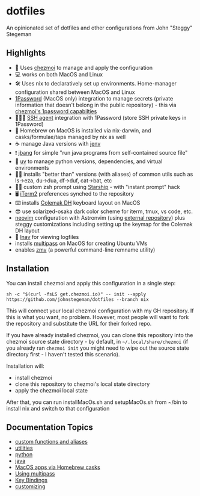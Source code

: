 # dotfiles

An opinionated set of dotfiles and other configurations from John "Steggy" Stegeman

## Highlights

- 🚀 Uses [chezmoi](https://github.com/twpayne/chezmoi) to manage and apply the configuration
- 💻 works on both MacOS and Linux
- 🛠️ Uses nix to declaratively set up environments. Home-manager configuration shared between MacOS and Linux
- [1Password](https://1password.com) (MacOS only) integration to manage secrets (private information that doesn't belong in the public repository) - this via [chezmoi's 1password capabilties](https://www.chezmoi.io/user-guide/password-managers/1password/)
- 🕵🏽‍♀️ [SSH agent](https://developer.1password.com/docs/ssh/) integration with 1Password (store SSH private keys in 1Password)
- 🍺 Homebrew on MacOS is installed via nix-darwin, and casks/formulae/taps managed by nix as well
- ☕️ manage Java versions with [jenv](https://github.com/jenv/jenv)
- ❗️ [jbang](https://www.jbang.dev/) for simple "run java programs from self-contained source file"
- 🐍 [uv](https://docs.astral.sh/uv/) to manage python versions, dependencies, and virtual environments
- 👍🏽 installs "better than" versions (with aliases) of common utils such as ls->eza, du->dua, df->duf, cat->bat, etc
- 🕺🏽 custom zsh prompt using [Starship](https://starship.rs) - with "instant prompt" hack
- 🖥️ [iTerm2](https://iterm2.com) preferences synched to the repository
- ⌨️ installs [Colemak DH](https://colemakmods.github.io/mod-dh/) keyboard layout on MacOS
- 😎 use solarized-osaka dark color scheme for iterm, tmux, vs code, etc.
- [neovim](https://neovim.io/) configuration with Astronvim (using [external repository](https://github.com/johnstegeman/nvim_astrov4)) plus steggy customizations including setting up the keymap for the Colemak DH layout
- 📑 [lnav](https://lnav.org/) for viewing logfiles
- installs [multipass](https://multipass.run) on MacOS for creating Ubuntu VMs
- enables [zmv](https://blog.smittytone.net/2021/04/03/how-to-use-zmv-z-shell-super-smart-file-renamer/) (a powerful command-line remname utility)


## Installation

You can install chezmoi and apply this configuration in a single step:

```
sh -c "$(curl -fsLS get.chezmoi.io)" -- init --apply https://github.com/johnstegeman/dotfiles --branch nix
```

This will connect your local chezmoi configuration with my GH repository. If this is what you want, no problem. However, most people will want to fork the repository and substitute the URL for their forked repo.

If you have already installed chezmoi, you can clone this repository into the chezmoi source state directory - by default, in `~/.local/share/chezmoi` (if you already ran `chezmoi init` you might need to wipe out the source state directory first - I haven't tested this scenario).

Installation will:

- install chezmoi
- clone this repository to chezmoi's local state directory
- apply the chezmoi local state

After that, you can run installMacOs.sh and setupMacOs.sh from ~/bin to install nix and switch to that configuration

## Documentation Topics

- [custom functions and aliases](docs/functions.md)
- [utilities](docs/utilities.md)
- [python](docs/python.md)
- [java](docs/java.md)
- [MacOS apps via Homebrew casks](docs/apps.md)
- [Using multipass](docs/multipass.md)
- [Key Bindings](docs/keybindings.md)
- [customizing](docs/customizing.md)
